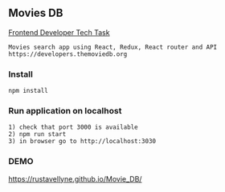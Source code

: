 ## Movies DB 

 [Frontend Developer Tech Task](https://gist.github.com/moonbrv/7008353e44eb08832636b997c8311617) 

	Movies search app using React, Redux, React router and API https://developers.themoviedb.org
### Install

    npm install
    
### Run application on localhost

    1) check that port 3000 is available
    2) npm run start
    3) in browser go to http://localhost:3030

### DEMO

https://rustavellyne.github.io/Movie_DB/
